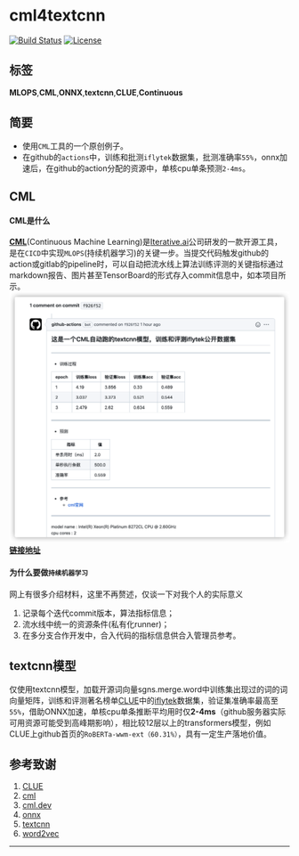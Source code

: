 # cml4textcnn

[![Build Status](https://img.shields.io/endpoint.svg?url=https%3A%2F%2Factions-badge.atrox.dev%2FLowinLi%2Fcml4textcnn%2Fbadge%3Fref%3Dmain&style=flat-square)](https://actions-badge.atrox.dev/LowinLi/cml4textcnn/goto?ref=main)
[![License](https://img.shields.io/github/license/LowinLi/cml4textcnn)](https://github.com/LowinLi/cml4textcnn/blob/main/LICENSE)

## 标签
**MLOPS**,**CML**,**ONNX**,**textcnn**,**CLUE**,**Continuous**
## 简要
+ 使用`CML`工具的一个原创例子。
+ 在github的`actions`中，训练和批测`iflytek`数据集，批测准确率`55%`，onnx加速后，在github的action分配的资源中，单核cpu单条预测`2-4ms`。

## CML
#### CML是什么
[**CML**](https://cml.dev/)(Continuous Machine Learning)是[Iterative.ai](https://iterative.ai/)公司研发的一款开源工具，是在`CICD`中实现`MLOPS`(持续机器学习)的关键一步。当提交代码触发github的action或gitlab的pipeline时，可以自动把流水线上算法训练评测的关键指标通过markdown报告、图片甚至TensorBoard的形式存入commit信息中，如本项目所示。
![](./pic/cml.png)
**[链接地址](https://github.com/LowinLi/cml4textcnn/commit/f926f520c346ef5eb423edb53f09a6d77aab2ad6#commitcomment-58093966)**
#### 为什么要做`持续机器学习`

网上有很多介绍材料，这里不再赘述，仅谈一下对我个人的实际意义
1. 记录每个迭代commit版本，算法指标信息；
2. 流水线中统一的资源条件(私有化runner)；
3. 在多分支合作开发中，合入代码的指标信息供合入管理员参考。


## textcnn模型
仅使用textcnn模型，加载开源词向量sgns.merge.word中训练集出现过的词的词向量矩阵，训练和评测著名榜单[CLUE](https://github.com/CLUEbenchmark/CLUE)中的[iflytek](https://github.com/CLUEbenchmark/CLUE#3iflytek-%E9%95%BF%E6%96%87%E6%9C%AC%E5%88%86%E7%B1%BB-long-text-classification)数据集，验证集准确率最高至`55%`，借助ONNX加速，单核cpu单条推断平均用时仅**2-4ms**（github服务器实际可用资源可能受到高峰期影响），相比较12层以上的transformers模型，例如CLUE上github首页的`RoBERTa-wwm-ext（60.31%）`，具有一定生产落地价值。


## 参考致谢
1. [CLUE](https://github.com/CLUEbenchmark/CLUE)
2. [cml](https://towardsdatascience.com/what-data-scientists-need-to-know-about-devops-2f8bc6660284?gi=d43983ac072b)
3. [cml.dev](https://cml.dev/)
4. [onnx](https://github.com/microsoft/onnxruntime)
5. [textcnn](http://emnlp2014.org/papers/pdf/EMNLP2014181.pdf)
6. [word2vec](https://github.com/Embedding/Chinese-Word-Vectors)
---
